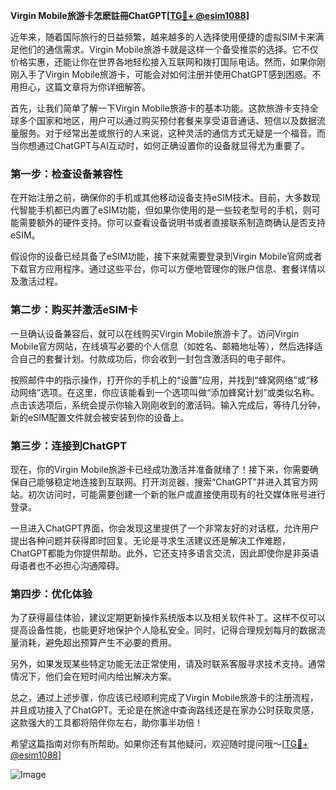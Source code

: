 **Virgin Mobile旅游卡怎麽註冊ChatGPT[[TG💪+ @esim1088](https://t.me/s/esim1088)]**

近年来，随着国际旅行的日益频繁，越来越多的人选择使用便捷的虚拟SIM卡来满足他们的通信需求。Virgin Mobile旅游卡就是这样一个备受推崇的选择。它不仅价格实惠，还能让你在世界各地轻松接入互联网和拨打国际电话。然而，如果你刚刚入手了Virgin Mobile旅游卡，可能会对如何注册并使用ChatGPT感到困惑。不用担心，这篇文章将为你详细解答。

首先，让我们简单了解一下Virgin Mobile旅游卡的基本功能。这款旅游卡支持全球多个国家和地区，用户可以通过购买预付套餐来享受语音通话、短信以及数据流量服务。对于经常出差或旅行的人来说，这种灵活的通信方式无疑是一个福音。而当你想通过ChatGPT与AI互动时，如何正确设置你的设备就显得尤为重要了。

### **第一步：检查设备兼容性**

在开始注册之前，确保你的手机或其他移动设备支持eSIM技术。目前，大多数现代智能手机都已内置了eSIM功能，但如果你使用的是一些较老型号的手机，则可能需要额外的硬件支持。你可以查看设备说明书或者直接联系制造商确认是否支持eSIM。

假设你的设备已经具备了eSIM功能，接下来就需要登录到Virgin Mobile官网或者下载官方应用程序。通过这些平台，你可以方便地管理你的账户信息、套餐详情以及激活过程。

### **第二步：购买并激活eSIM卡**

一旦确认设备兼容后，就可以在线购买Virgin Mobile旅游卡了。访问Virgin Mobile官方网站，在线填写必要的个人信息（如姓名、邮箱地址等），然后选择适合自己的套餐计划。付款成功后，你会收到一封包含激活码的电子邮件。

按照邮件中的指示操作，打开你的手机上的“设置”应用，并找到“蜂窝网络”或“移动网络”选项。在这里，你应该能看到一个选项叫做“添加蜂窝计划”或类似名称。点击该选项后，系统会提示你输入刚刚收到的激活码。输入完成后，等待几分钟，新的eSIM配置文件就会被安装到你的设备上。

### **第三步：连接到ChatGPT**

现在，你的Virgin Mobile旅游卡已经成功激活并准备就绪了！接下来，你需要确保自己能够稳定地连接到互联网。打开浏览器，搜索“ChatGPT”并进入其官方网站。初次访问时，可能需要创建一个新的账户或直接使用现有的社交媒体账号进行登录。

一旦进入ChatGPT界面，你会发现这里提供了一个非常友好的对话框，允许用户提出各种问题并获得即时回复。无论是寻求生活建议还是解决工作难题，ChatGPT都能为你提供帮助。此外，它还支持多语言交流，因此即使你是非英语母语者也不必担心沟通障碍。

### **第四步：优化体验**

为了获得最佳体验，建议定期更新操作系统版本以及相关软件补丁。这样不仅可以提高设备性能，也能更好地保护个人隐私安全。同时，记得合理规划每月的数据流量消耗，避免超出预算产生不必要的费用。

另外，如果发现某些特定功能无法正常使用，请及时联系客服寻求技术支持。通常情况下，他们会在短时间内给出解决方案。

总之，通过上述步骤，你应该已经顺利完成了Virgin Mobile旅游卡的注册流程，并且成功接入了ChatGPT。无论是在旅途中查询路线还是在家办公时获取灵感，这款强大的工具都将陪伴你左右，助你事半功倍！

希望这篇指南对你有所帮助。如果你还有其他疑问，欢迎随时提问哦～[[TG💪+ @esim1088](https://t.me/s/esim1088)] 

![Image](https://i.postimg.cc/4NQfJmqS/Snipaste-2025-05-13-00-14-12.png)